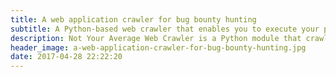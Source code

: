 ```yaml
---
title: A web application crawler for bug bounty hunting
subtitle: A Python-based web crawler that enables you to execute your payload against all requests in scope
description: Not Your Average Web Crawler is a Python module that crawls all kinds of web applications for requests instead of URLs. It enables you to execute your payload on all requests of a web application.
header_image: a-web-application-crawler-for-bug-bounty-hunting.jpg
date: 2017-04-28 22:22:20
---
```

